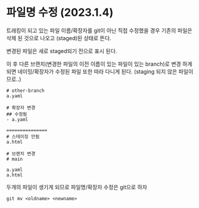# 파일명 수정 (2023.1.4)

트래킹이 되고 있는 파일 이름/확장자를 git이 아닌 직접 수정했을 경우
기존의 파일은 삭제 된 것으로 나오고 (staged)된 상태로 뜬다.

변경된 파일은 새로 staged되기 전으로 표시 된다.

이 후 다른 브랜치(변경한 파일의 이전 이름이 있는 파일이 있는 branch)로 변경 하게 되면 네이밍/확장자가 수정된 파일 또한 따라 다니게 된다.
(staging 되지 않은 파일이므로..)


```
# other-branch
a.yaml 

# 확장자 변경
## 수정됨
- a.yaml

===============
# 스테이징 안됨
a.html

```

```
# 브랜치 변경
# main 

a.yaml
a.html
```

두개의 파일이 생기게 되므로 파일명/확장자 수정은 git으로 하자

```
git mv <oldname> <newname>
```

